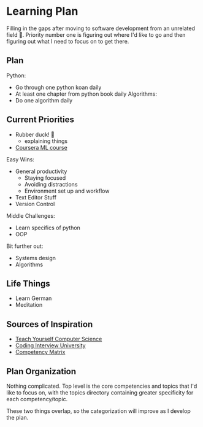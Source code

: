 # Learning Plan
Filling in the gaps after moving to software development from an unrelated
field 💪. Priority number one is figuring out where I'd like to go and then
figuring out what I need to focus on to get there.

## Plan
Python:
- Go through one python koan daily
- At least one chapter from python book daily
Algorithms:
- Do one algorithm daily

## Current Priorities

* Rubber duck! 🐥
    - explaining things
* [Coursera ML course](https://www.coursera.org/learn/machine-learning)

Easy Wins:
- General productivity
    + Staying focused
    + Avoiding distractions
    + Environment set up and workflow
- Text Editor Stuff
- Version Control

Middle Challenges:
- Learn specifics of python
- OOP

Bit further out:
- Systems design
- Algorithms

## Life Things
- Learn German
- Meditation

## Sources of Inspiration
- [Teach Yourself Computer Science](https://teachyourselfcs.com/)
- [Coding Interview University](https://github.com/jwasham/coding-interview-university)
- [Competency Matrix](http://sijinjoseph.com/programmer-competency-matrix/)

## Plan Organization
Nothing complicated. Top level is the core competencies and topics that I'd like
to focus on, with the topics directory containing greater specificity for each
competency/topic.

These two things overlap, so the categorization will improve as I develop the
plan.
